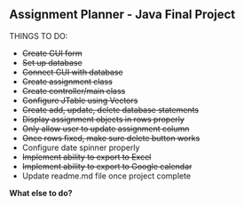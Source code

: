 ## Assignment Planner - Java Final Project

THINGS TO DO:

- ~~Create GUI form~~
- ~~Set up database~~
- ~~Connect GUI with database~~ 
- ~~Create assignment class~~
- ~~Create controller/main class~~ 
- ~~Configure JTable using Vectors~~
- ~~Create add, update, delete database statements~~
- ~~Display assignment objects in rows properly~~
- ~~Only allow user to update assignment column~~
- ~~Once rows fixed, make sure delete button works~~
- Configure date spinner properly
- ~~Implement ability to export to Excel~~
- ~~Implement ability to export to Google calendar~~
- Update readme.md file once project complete

**What else to do?**